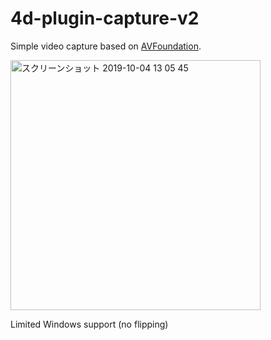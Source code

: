 # 4d-plugin-capture-v2
Simple video capture based on [AVFoundation](https://developer.apple.com/av-foundation/).

<img width="400" alt="スクリーンショット 2019-10-04 13 05 45" src="https://user-images.githubusercontent.com/1725068/66180370-be692700-e6a7-11e9-942e-dbaeb5399afb.png">

Limited Windows support (no flipping)
